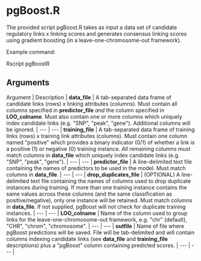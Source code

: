 # pgBoost.R

The provided script pgBoost.R takes as input a data set of candidate regulatory links x linking scores and generates consensus linking scores using gradient boosting (in a leave-one-chromosome-out framework).

Example command: 

Rscript pgBoostR

## Arguments

Argument | Description |
__data_file__ | A tab-separated data frame of candidate links (rows) x linking attributes (columns). Must contain all columns specified in __predictor_file__ _and_ the column specified in __LOO_colname__. Must also contain one or more columns which uniquely index candidate links (e.g. "SNP", "peak", "gene"). Additional columns will be ignored. |
--- | --- |
__training_file__ | A tab-separated data frame of training links (rows) x training link attributes (columns). Must contain one column named "positive" which provides a binary indicator (0/1) of whether a link is a positive (1) or negative (0) training instance. _All_ remaining columns must match columns in __data_file__ which uniquely index candidate links (e.g. "SNP", "peak", "gene"). |
--- | --- |
__predictor_file__ | A line-delimited text file containing the names of predictors to be used in the model. Must match columns in __data_file__. |
--- | --- |
__drop_duplicates_file__ | (OPTIONAL) A line-delimited text file containing the names of columns used to drop duplicate instances during training. If more than one training instance contains the same values across these columns (and the same classification as positive/negative), only one instance will be retained. Must match columns in __data_file__. If not supplied, pgBoost will not check for duplicate training instances. |
--- | --- |
__LOO_colname__ | Name of the column used to group links for the leave-one-chromosome-out framework, e.g. "chr" (default), "CHR", "chrom", "chromosome". |
--- | --- |
__outfile__ | Name of file where pgBoost predictions will be saved. File will be tab-delimited and will contain columns indexing candidate links (see __data_file__ and __training_file__ descriptions) plus a "pgBoost" column containing predicted scores. |
 --- | --- |
